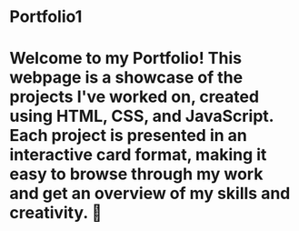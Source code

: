 # Portfolio1
<h1>Welcome to my Portfolio! This webpage is a showcase of the projects I've worked on, created using HTML, CSS, and JavaScript. Each project is presented in an interactive card format, making it easy to browse through my work and get an overview of my skills and creativity. 🚀</h1>
